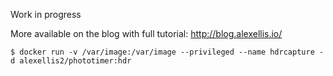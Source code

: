 Work in progress

More available on the blog with full tutorial: http://blog.alexellis.io/


```
$ docker run -v /var/image:/var/image --privileged --name hdrcapture -d alexellis2/phototimer:hdr
```
